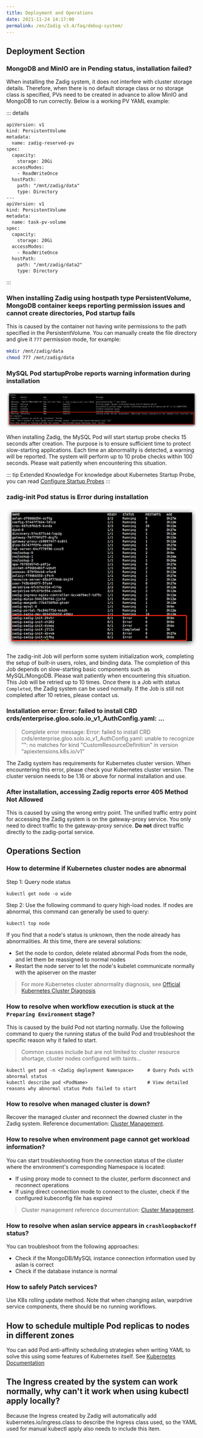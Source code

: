 ```yaml
---
title: Deployment and Operations
date: 2021-11-24 14:17:00
permalink: /en/Zadig v3.4/faq/debug-system/
---
```


## Deployment Section

### MongoDB and MinIO are in Pending status, installation failed?

When installing the Zadig system, it does not interfere with cluster storage details. Therefore, when there is no default storage class or no storage class is specified, PVs need to be created in advance to allow MinIO and MongoDB to run correctly. Below is a working PV YAML example:

::: details
```
apiVersion: v1
kind: PersistentVolume
metadata:
  name: zadig-reserved-pv
spec:
  capacity:
    storage: 20Gi
  accessModes:
    - ReadWriteOnce
  hostPath:
    path: "/mnt/zadig/data"
    type: Directory
---
apiVersion: v1
kind: PersistentVolume
metadata:
  name: task-pv-volume
spec:
  capacity:
    storage: 20Gi
  accessModes:
    - ReadWriteOnce
  hostPath:
    path: "/mnt/zadig/data2"
    type: Directory
```
:::

### When installing Zadig using hostpath type PersistentVolume, MongoDB container keeps reporting permission issues and cannot create directories, Pod startup fails

This is caused by the container not having write permissions to the path specified in the PersistentVolume. You can manually create the file directory and give it `777` permission mode, for example:

```bash
mkdir /mnt/zadig/data
chmod 777 /mnt/zadig/data
```

### MySQL Pod startupProbe reports warning information during installation

![mysql_pod_startup_probe_warning](../../_images/mysql_pod_startup_probe_warning.png)

When installing Zadig, the MySQL Pod will start startup probe checks 15 seconds after creation. The purpose is to ensure sufficient time to protect slow-starting applications. Each time an abnormality is detected, a warning will be reported. The system will perform up to 10 probe checks within 100 seconds. Please wait patiently when encountering this situation.

::: tip Extended Knowledge
For knowledge about Kubernetes Startup Probe, you can read [Configure Startup Probes](https://kubernetes.io/docs/tasks/configure-pod-container/configure-liveness-readiness-startup-probes)
:::

### zadig-init Pod status is Error during installation

![zadig_init_job_error](../../_images/zadig_init_job_error.png)

The zadig-init Job will perform some system initialization work, completing the setup of built-in users, roles, and binding data. The completion of this Job depends on slow-starting basic components such as MySQL/MongoDB. Please wait patiently when encountering this situation. This Job will be retried up to 10 times. Once there is a Job with status `Completed`, the Zadig system can be used normally. If the Job is still not completed after 10 retries, please contact us.

### Installation error: Error: failed to install CRD crds/enterprise.gloo.solo.io_v1_AuthConfig.yaml: ...
> Complete error message: Error: failed to install CRD crds/enterprise.gloo.solo.io_v1_AuthConfig.yaml: unable to recognize "": no matches for kind "CustomResourceDefinition" in version "apiextensions.k8s.io/v1"

The Zadig system has requirements for Kubernetes cluster version. When encountering this error, please check your Kubernetes cluster version. The cluster version needs to be 1.16 or above for normal installation and use.

### After installation, accessing Zadig reports error 405 Method Not Allowed

This is caused by using the wrong entry point. The unified traffic entry point for accessing the Zadig system is on the gateway-proxy service. You only need to direct traffic to the gateway-proxy service. **Do not** direct traffic directly to the zadig-portal service.

## Operations Section

### How to determine if Kubernetes cluster nodes are abnormal

Step 1: Query node status

```
kubectl get node -o wide
```

Step 2: Use the following command to query high-load nodes. If nodes are abnormal, this command can generally be used to query:
```
kubectl top node
```

If you find that a node's status is unknown, then the node already has abnormalities. At this time, there are several solutions:
- Set the node to cordon, delete related abnormal Pods from the node, and let them be reassigned to normal nodes
- Restart the node server to let the node's kubelet communicate normally with the apiserver on the master

> For more Kubernetes cluster abnormality diagnosis, see [Official Kubernetes Cluster Diagnosis](https://kubernetes.io/docs/tasks/debug-application-cluster/debug-cluster/)

### How to resolve when workflow execution is stuck at the `Preparing Environment` stage?

This is caused by the build Pod not starting normally. Use the following command to query the running status of the build Pod and troubleshoot the specific reason why it failed to start.

> Common causes include but are not limited to: cluster resource shortage, cluster nodes configured with taints...

```
kubectl get pod -n <Zadig deployment Namespace>     # Query Pods with abnormal status
kubectl describe pod <PodName>                      # View detailed reasons why abnormal status Pods failed to start
```

### How to resolve when managed cluster is down?

Recover the managed cluster and reconnect the downed cluster in the Zadig system. Reference documentation: [Cluster Management](/en/Zadig%20v3.4/pages/cluster_manage/).

### How to resolve when environment page cannot get workload information?
You can start troubleshooting from the connection status of the cluster where the environment's corresponding Namespace is located:

- If using proxy mode to connect to the cluster, perform disconnect and reconnect operations
- If using direct connection mode to connect to the cluster, check if the configured kubeconfig file has expired

> Cluster management reference documentation: [Cluster Management](/en/Zadig%20v3.4/pages/cluster_manage/).

### How to resolve when aslan service appears in `crashloopbackoff` status?

You can troubleshoot from the following approaches:
- Check if the MongoDB/MySQL instance connection information used by aslan is correct
- Check if the database instance is normal

### How to safely Patch services?

Use K8s rolling update method. Note that when changing aslan, warpdrive service components, there should be no running workflows.

## How to schedule multiple Pod replicas to nodes in different zones

You can add Pod anti-affinity scheduling strategies when writing YAML to solve this using some features of Kubernetes itself. See [Kubernetes Documentation](https://kubernetes.io/zh/docs/concepts/scheduling-eviction/assign-pod-node/)

## The Ingress created by the system can work normally, why can't it work when using kubectl apply locally?

Because the Ingress created by Zadig will automatically add kubernetes.io/ingress.class to describe the Ingress class used, so the YAML used for manual kubectl apply also needs to include this item.


